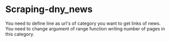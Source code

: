 # Scraping-dny_news

You need to define line as url's of category you want to get links of news. 
You need to change argument of range function writing number of pages in this category.
